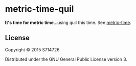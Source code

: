 metric-time-quil
================
**It's time for metric time**...using quil this time. See [metric-time](https://github.com/alexclare/metric-time).

License
-------
Copyright © 2015 S714726

Distributed under the GNU General Public License version 3.
